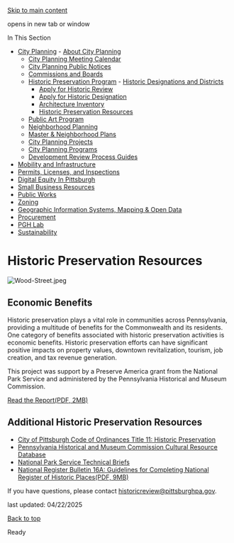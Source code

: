 [Skip to main content](https://www.pittsburghpa.gov/Business-Development/City-Planning/Historic-Preservation-Program/Historic-Preservation-Resources#main-content)

opens in new tab or window

In This Section

- [City Planning](https://www.pittsburghpa.gov/Business-Development/City-Planning)  - [About City Planning](https://www.pittsburghpa.gov/Business-Development/City-Planning/About-DCP)
  - [City Planning Meeting Calendar](https://www.pittsburghpa.gov/Business-Development/City-Planning/City-Planning-Meetings)
  - [City Planning Public Notices](https://www.pittsburghpa.gov/Business-Development/City-Planning/Public-Notices)
  - [Commissions and Boards](https://www.pittsburghpa.gov/Business-Development/City-Planning/Commissions-and-Boards)
  - [Historic Preservation Program](https://www.pittsburghpa.gov/Business-Development/City-Planning/Historic-Preservation-Program)    - [Historic Designations and Districts](https://www.pittsburghpa.gov/Business-Development/City-Planning/Historic-Preservation-Program/Historic-Designations-and-Districts)
    - [Apply for Historic Review](https://www.pittsburghpa.gov/Business-Development/City-Planning/Historic-Preservation-Program/Apply-for-Development-Review)
    - [Apply for Historic Designation](https://www.pittsburghpa.gov/Business-Development/City-Planning/Historic-Preservation-Program/Apply-for-Historic-Designation)
    - [Architecture Inventory](https://www.pittsburghpa.gov/Business-Development/City-Planning/Historic-Preservation-Program/Architecture-Inventory)
    - [Historic Preservation Resources](https://www.pittsburghpa.gov/Business-Development/City-Planning/Historic-Preservation-Program/Historic-Preservation-Resources)
  - [Public Art Program](https://www.pittsburghpa.gov/Business-Development/City-Planning/Public-Art)
  - [Neighborhood Planning](https://www.pittsburghpa.gov/Business-Development/City-Planning/Neighborhood-Planning)
  - [Master & Neighborhood Plans](https://www.pittsburghpa.gov/Business-Development/City-Planning/Master-Neighborhood-Plans)
  - [City Planning Projects](https://www.pittsburghpa.gov/Business-Development/City-Planning/Projects)
  - [City Planning Programs](https://www.pittsburghpa.gov/Business-Development/City-Planning/Planning-Programs)
  - [Development Review Process Guides](https://www.pittsburghpa.gov/Business-Development/City-Planning/Process-Guides)
- [Mobility and Infrastructure](https://www.pittsburghpa.gov/Business-Development/Mobility-and-Infrastructure)
- [Permits, Licenses, and Inspections](https://www.pittsburghpa.gov/Business-Development/Permits-Licenses-and-Inspections)
- [Digital Equity In Pittsburgh](https://www.pittsburghpa.gov/Business-Development/Digital-Equity-In-Pittsburgh)
- [Small Business Resources](https://www.pittsburghpa.gov/Business-Development/Small-Business-Resources)
- [Public Works](https://www.pittsburghpa.gov/Business-Development/Public-Works)
- [Zoning](https://www.pittsburghpa.gov/Business-Development/Zoning)
- [Geographic Information Systems, Mapping & Open Data](https://www.pittsburghpa.gov/Business-Development/Geographic-Information-Systems-Mapping-Open-Data)
- [Procurement](https://www.pittsburghpa.gov/Business-Development/Procurement)
- [PGH Lab](https://www.pittsburghpa.gov/Business-Development/PGH-Lab)
- [Sustainability](https://www.pittsburghpa.gov/Business-Development/Sustainability)

# Historic Preservation Resources

![Wood-Street.jpeg](https://www.pittsburghpa.gov/files/assets/city/v/1/dcp/images/public-realm/wood-street.jpeg?dimension=pageimage&w=480)

## Economic Benefits

Historic preservation plays a vital role in communities across Pennsylvania, providing a multitude of benefits for the Commonwealth and its residents. One category of benefits associated with historic preservation activities is economic benefits. Historic preservation efforts can have significant positive impacts on property values, downtown revitalization, tourism, job creation, and tax revenue generation.

This project was support by a Preserve America grant from the National Park Service and administered by the Pennsylvania Historical and Museum Commission.

[Read the Report(PDF, 2MB)](https://www.pittsburghpa.gov/files/assets/city/v/1/dcp/documents/5007_economic_benefits_of_historic_preservation.pdf)

## Additional Historic Preservation Resources

- [City of Pittsburgh Code of Ordinances Title 11: Historic Preservation](https://ecode360.com/45480452)
- [Pennsylvania Historical and Museum Commission Cultural Resource Database](https://www.phmc.pa.gov/preservation/cultural-resources-gis/pages/default.aspx)
- [National Park Service Technical Briefs](https://www.nps.gov/tps/how-to-preserve/briefs.htm)
- [National Register Bulletin 16A: Guidelines for Completing National Register of Historic Places(PDF, 9MB)](https://www.pittsburghpa.gov/files/assets/city/v/1/dcp/documents/nrb16a-complete.pdf)

If you have questions, please contact [historicreview@pittsburghpa.gov](mailto:historicreview@pittsburghpa.gov).

last updated: 04/22/2025

[Back to top](https://www.pittsburghpa.gov/Business-Development/City-Planning/Historic-Preservation-Program/Historic-Preservation-Resources#body-top)

Ready
